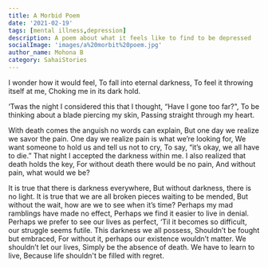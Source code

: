 ```yaml
---  
title: A Morbid Poem
date: '2021-02-19'  
tags: [mental illness,depression]  
description: A poem about what it feels like to find to be depressed  
socialImage: 'images/a%20morbit%20poem.jpg'
author_name: Mohona B
category: SahaiStories
---  
```

I wonder how it would feel,
To fall into eternal darkness,
To feel it throwing itself at me,
Choking me in its dark hold.
 
 ‘Twas the night I considered this that I thought,
“Have I gone too far?",
To be thinking about a blade piercing my skin,
Passing straight through my heart.
 
 With death comes the anguish no words can explain,
But one day we realize we savor the pain.
One day we realize pain is what we’re looking for,
We want someone to hold us and tell us not to cry,
To say, “it’s okay, we all have to die.”
That night I accepted the darkness within me.
I also realized that death holds the key,
For without death there would be no pain,
And without pain, what would we be?
 
 It is true that there is darkness everywhere,
But without darkness, there is no light.
It is true that we are all broken pieces waiting to be mended,
But without the wait, how are we to see when it’s time?
Perhaps my mad ramblings have made no effect,
Perhaps we find it easier to live in denial.
Perhaps we prefer to see our lives as perfect,
‘Til it becomes so difficult, our struggle seems futile.
This darkness we all possess,
Shouldn’t be fought but embraced,
For without it, perhaps our existence wouldn’t matter.
We shouldn’t let our lives,
Simply be the absence of death.
We have to learn to live,
Because life shouldn't be filled with regret.
